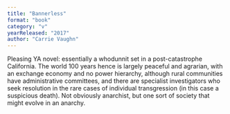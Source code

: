 ```yaml
---
title: "Bannerless"
format: "book"
category: "v"
yearReleased: "2017"
author: "Carrie Vaughn"
---
```

Pleasing YA novel: essentially a whodunnit set in a post-catastrophe California. The world 100 years hence is largely peaceful and agrarian, with an exchange economy and no power hierarchy, although rural communities have administrative committees, and there are specialist investigators who seek resolution in the rare cases of individual transgression (in this case a suspicious death). Not obviously anarchist, but one sort of society that might evolve in an anarchy.

